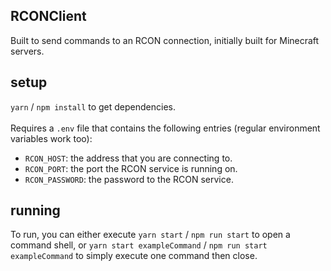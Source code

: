 ## RCONClient
Built to send commands to an RCON connection, initially built for Minecraft servers.
## setup
`yarn` / `npm install` to get dependencies.
\
\
Requires a `.env` file that contains the following entries (regular environment variables work too):
- `RCON_HOST`: the address that you are connecting to.
- `RCON_PORT`: the port the RCON service is running on.
- `RCON_PASSWORD`: the password to the RCON service.
## running
To run, you can either execute `yarn start` / `npm run start` to open a command shell, or `yarn start exampleCommand` / `npm run start exampleCommand` to simply execute one command then close.
